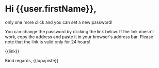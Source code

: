 # Hi {{user.firstName}},

only one more click and you can set a new password! 

You can change the password by clicking the link below. If the link doesn't work, copy the address and paste it in your browser's address bar. Please note that the link is valid only for 24 hours!

{{link}}

Kind regards,
{{lupapiste}}